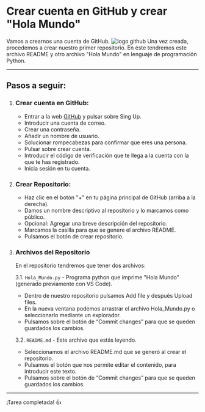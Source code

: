 # Crear cuenta en GitHub y crear "Hola Mundo"

Vamos a crearnos una cuenta de GitHub. ![logo github](https://marketing4ecommerce.net/wp-content/uploads/2018/06/GitHub-logo-2-imagen.jpg)
Una vez creada, procedemos a crear nuestro primer repositorio.
En éste tendremos este archivo README y otro archivo "Hola Mundo" en lenguaje de programación Python.

---

## Pasos a seguir:

1. ### Crear cuenta en GitHub:

   - Entrar a la web [GitHub](https://github.com/) y pulsar sobre Sing Up.  
   - Introducir una cuenta de correo.  
   - Crear una contraseña.  
   - Añadir un nombre de usuario.  
   - Solucionar rompecabezas para confirmar que eres una persona.  
   - Pulsar sobre crear cuenta.  
   - Introducir el código de verificación que te llega a la cuenta con la que te has registrado.  
   - Inicia sesión en tu cuenta.  

2. ### Crear Repositorio:

   - Haz clic en el botón "+" en tu página principal de GitHub (arriba a la derecha).  
   - Damos un nombre descriptivo al repositorio y lo marcamos como público.  
   - Opcional: Agregar una breve descripción del repositorio.  
   - Marcamos la casilla para que se genere el archivo README.   
   - Pulsamos el botón de crear repositorio.  

3. ### Archivos del Repositorio
   En el repositorio tendremos que tener dos archivos:

   3.1. `Hola_Mundo.py` - Programa python que imprime "Hola Mundo" (generado previamente con VS Code).  
      - Dentro de nuestro repositorio pulsamos Add file y después Upload files.  
      - En la nueva ventana podemos arrastrar el archivo Hola_Mundo.py o seleccionarlo mediante un explorador.   
      - Pulsamos sobre el botón de “Commit changes” para que se queden guardados los cambios.  

   3.2. `README.md` - Este archivo que estás leyendo.  
      - Seleccionamos el archivo README.md que se generó al crear el repositorio.  
      - Pulsamos el botón que nos permite editar el contenido, para introducir este texto.  
      - Pulsamos sobre el botón de “Commit changes” para que se queden guardados los cambios.   
---

¡Tarea completada! :+1:
